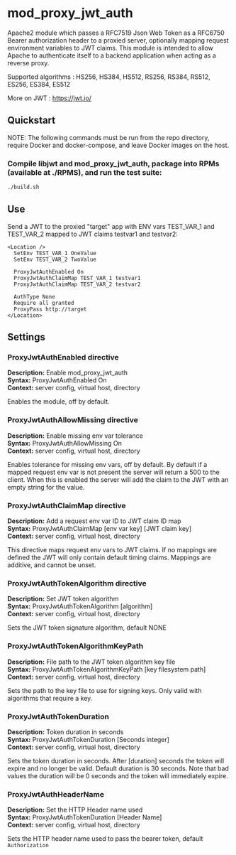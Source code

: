 mod_proxy_jwt_auth
===================

Apache2 module which passes a RFC7519 Json Web Token as a RFC6750 Bearer authorization header to a proxied server, optionally mapping request environment variables to JWT claims.
This module is intended to allow Apache to authenticate itself to a backend application when acting as a reverse proxy.

Supported algorithms : HS256, HS384, HS512, RS256, RS384, RS512, ES256, ES384, ES512

More on JWT : https://jwt.io/

Quickstart
----------

NOTE: The following commands must be run from the repo directory, require Docker and docker-compose, and leave Docker images on the host.

### Compile libjwt and mod_proxy_jwt_auth, package into RPMs (available at ./RPMS), and run the test suite:

```bash
./build.sh
```

Use
---

Send a JWT to the proxied "target" app with ENV vars TEST_VAR_1 and TEST_VAR_2 mapped to JWT claims testvar1 and testvar2:

```
<Location />
  SetEnv TEST_VAR_1 OneValue
  SetEnv TEST_VAR_2 TwoValue

  ProxyJwtAuthEnabled On
  ProxyJwtAuthClaimMap TEST_VAR_1 testvar1
  ProxyJwtAuthClaimMap TEST_VAR_2 testvar2

  AuthType None
  Require all granted
  ProxyPass http://target
</Location>
```

Settings
--------

### ProxyJwtAuthEnabled directive
**Description:** Enable mod_proxy_jwt_auth  
**Syntax:** ProxyJwtAuthEnabled On  
**Context:** server config, virtual host, directory  

Enables the module, off by default.

### ProxyJwtAuthAllowMissing directive
**Description:** Enable missing env var tolerance  
**Syntax:** ProxyJwtAuthAllowMissing On  
**Context:** server config, virtual host, directory  

Enables tolerance for missing env vars, off by default.
By default if a mapped request env var is not present the server will return a 500 to the client.
When this is enabled the server will add the claim to the JWT with an empty string for the value.

### ProxyJwtAuthClaimMap directive
**Description:** Add a request env var ID to JWT claim ID map  
**Syntax:** ProxyJwtAuthClaimMap [env var key] [JWT claim key]  
**Context:** server config, virtual host, directory  

This directive maps request env vars to JWT claims.
If no mappings are defined the JWT will only contain default timing claims.
Mappings are additive, and cannot be unset.

### ProxyJwtAuthTokenAlgorithm directive
**Description:** Set JWT token algorithm  
**Syntax:** ProxyJwtAuthTokenAlgorithm [algorithm]  
**Context:** server config, virtual host, directory  

Sets the JWT token signature algorithm, default NONE

### ProxyJwtAuthTokenAlgorithmKeyPath
**Description:** File path to the JWT token algorithm key file  
**Syntax:** ProxyJwtAuthTokenAlgorithmKeyPath [key filesystem path]  
**Context:** server config, virtual host, directory  

Sets the path to the key file to use for signing keys.
Only valid with algorithms that require a key.

### ProxyJwtAuthTokenDuration
**Description:** Token duration in seconds  
**Syntax:** ProxyJwtAuthTokenDuration [Seconds integer]  
**Context:** server config, virtual host, directory  

Sets the token duration in seconds.
After [duration] seconds the token will expire and no longer be valid.
Default duration is 30 seconds.
Note that bad values the duration will be 0 seconds and the token will immediately expire.

### ProxyJwtAuthHeaderName
**Description:** Set the HTTP Header name used  
**Syntax:** ProxyJwtAuthTokenDuration [Header Name]  
**Context:** server config, virtual host, directory  

Sets the HTTP header name used to pass the bearer token, default `Authorization`
